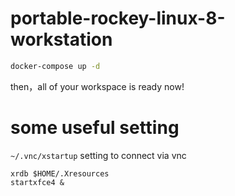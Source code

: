 # portable-rockey-linux-8-workstation

```bash
docker-compose up -d
```

then，all of your workspace is ready now!

# some useful setting

`~/.vnc/xstartup` setting to connect via vnc

```
xrdb $HOME/.Xresources
startxfce4 &
```
